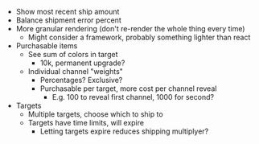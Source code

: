 * Show most recent ship amount
* Balance shipment error percent
* More granular rendering (don't re-render the whole thing every time)
  * Might consider a framework, probably something lighter than react
* Purchasable items
  * See sum of colors in target
    * 10k, permanent upgrade?
  * Individual channel "weights"
    * Percentages? Exclusive?
    * Purchasable per target, more cost per channel reveal
      * E.g. 100 to reveal first channel, 1000 for second?
* Targets
  * Multiple targets, choose which to ship to
  * Targets have time limits, will expire
    * Letting targets expire reduces shipping multiplyer?

